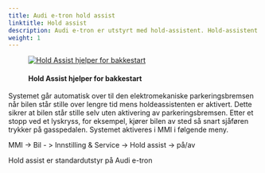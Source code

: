 ```yaml
---
title: Audi e-tron hold assist
linktitle: Hold assist
description: Audi e-tron er utstyrt med hold-assistent. Hold-assistent muliggjør praktiske avkjøringer når bilen er på vanlige stigninger og nedstigninger av gatetrafikk, og den hindrer kjøretøyet i å rulle.
weight: 1
---
```

<!-- markdownlint-disable MD033 -->
<figure>
    <a href="https://media.electrichasgoneaudi.net/multimedia/models/e-tron/technology/drivingassistance/holdassist/holdassist.jpg">
        <img src="https://media.electrichasgoneaudi.net/multimedia/models/e-tron/technology/drivingassistance/holdassist/holdassists.jpg"
        class="img-fluid" alt="Hold Assist hjelper for bakkestart" title="Hold Assist hjelper for bakkestart">
    </a>
    <figcaption><h4>Hold Assist hjelper for bakkestart</h4></figcaption>
</figure>

Systemet går automatisk over til den elektromekaniske parkeringsbremsen når bilen står stille over lengre tid mens holdeassistenten er aktivert. Dette sikrer at bilen står stille selv uten aktivering av parkeringsbremsen. Etter et stopp ved et lyskryss, for eksempel, kjører bilen av sted så snart sjåføren trykker på gasspedalen. Systemet aktiveres i MMI i følgende meny.

MMI -> Bil - > Innstilling & Service -> Hold assist -> på/av

Hold assist er standardutstyr på Audi e-tron